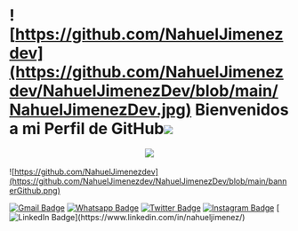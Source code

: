 # ![https://github.com/NahuelJimenezdev](https://github.com/NahuelJimenezdev/NahuelJimenezDev/blob/main/NahuelJimenezDev.jpg) Bienvenidos a mi Perfil de GitHub<img src="https://media.giphy.com/media/hvRJCLFzcasrR4ia7z/giphy.gif" width="28">

<!-- Typing SVG by DenverCoder1 - https://github.com/DenverCoder1/readme-typing-svg -->
<p align="center">
  <a href="https://github.com/DenverCoder1/readme-typing-svg">
    <img src="https://readme-typing-svg.herokuapp.com/?lines=Desarrollador%20y%20programador%20web%20;Developer%20Full-Stack;%2B5%20Proyectos%20freelance%20activos&font=Fira%20Code&center=true&width=570&height=45&color=2A84FA&vCenter=true&size=28"></a>
</p>

![https://github.com/NahuelJimenezdev](https://github.com/NahuelJimenezdev/NahuelJimenezDev/blob/main/bannerGithub.png)

[![Gmail Badge](https://img.shields.io/badge/-Gmail-c14438?style=flat-square&logo=Gmail&logoColor=white&link=mailto:contato.weltonf@gmail.com)](mailto:naedjima93@gmail.com)
[![Whatsapp Badge](https://img.shields.io/badge/-Whatsapp-4CA143?style=flat-square&labelColor=4CA143&logo=whatsapp&logoColor=white&link=https://api.whatsapp.com/send?phone=1166582695&text=Bienvenido,%20dejame%20tu%20mensaje%20y%20apenas%20lo%20lea%20te%20contestare)](https://api.whatsapp.com/send?phone=1166582695&text=Bienvenido,%20dejame%20tu%20mensaje%20y%20apenas%20lo%20lea%20te%20contestare)
[![Twitter Badge](https://img.shields.io/badge/-Twitter-1da1f2?style=flat-square&labelColor=1da1f2&logo=twitter&logoColor=white&link=https://twitter.com/NahuelJimenez93/)](https://twitter.com/NahuelJimenez93/)
[![Instagram Badge](https://img.shields.io/badge/-Instagram-833AB4?style=flat-square&labelColor=833AB4&logo=instagram&logoColor=white&link=https://www.instagram.com/nahuel.jimenez/)](https://www.instagram.com/nahuel.jimenez/)
[![LinkedIn Badge](https://img.shields.io/badge/-LinkedIn-4267B2?style=flat-square&labelColor=4267B2&logo=linkedin&logoColor=white&link=[www.linkedin.com/in/nahueljimenez/](https://www.linkedin.com/in/nahueljimenez/))](https://www.linkedin.com/in/nahueljimenez/)
